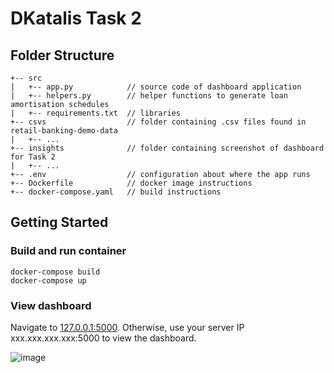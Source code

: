 # DKatalis Task 2
## Folder Structure
```
+-- src
|   +-- app.py            // source code of dashboard application
|   +-- helpers.py        // helper functions to generate loan amortisation schedules 
|   +-- requirements.txt  // libraries
+-- csvs                  // folder containing .csv files found in retail-banking-demo-data
|   +-- ...
+-- insights              // folder containing screenshot of dashboard for Task 2
|   +-- ...
+-- .env                  // configuration about where the app runs
+-- Dockerfile            // docker image instructions
+-- docker-compose.yaml   // build instructions
```
## Getting Started
### Build and run container
```
docker-compose build
docker-compose up
```
### View dashboard
Navigate to [127.0.0.1:5000](http://127.0.0.1:5000).
Otherwise, use your server IP xxx.xxx.xxx.xxx:5000 to view the dashboard.

![image](https://user-images.githubusercontent.com/20048824/175114172-d2a0b03c-ebae-42b7-a9b3-3a5a2750a444.png)

